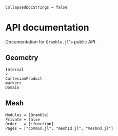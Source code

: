 ```@meta
CollapsedDocStrings = false
```

# API documentation
Documentation for `Bramble.jl`'s public API.

## Geometry

```@docs
Interval
×
CartesianProduct
markers
Domain
```


## Mesh
```@autodocs
Modules = [Bramble]
Private = false
Order   = [:function]
Pages = ["common.jl", "mesh1d.jl", "meshnd.jl"]
```